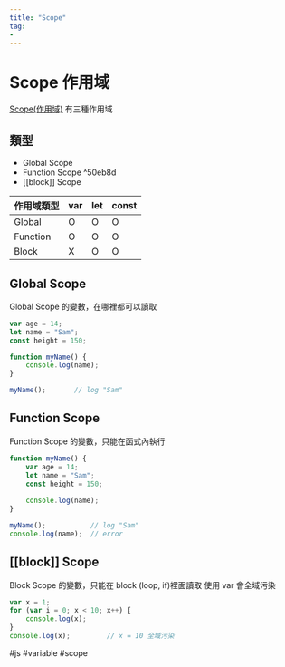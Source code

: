 ```yaml
---
title: "Scope"
tag: 
- 
---
```

# Scope 作用域
[Scope(作用域)](https://developer.mozilla.org/en-US/docs/Glossary/Scope)
有三種作用域

## 類型
- Global Scope
- Function Scope ^50eb8d
- [[block]] Scope

|作用域類型|var|let|const|
|-|-|-|-|
|Global|O|O|O|
|Function|O|O|O|
|Block|X|O|O|

## Global Scope
Global Scope 的變數，在哪裡都可以讀取
```js
var age = 14;
let name = "Sam";
const height = 150;

function myName() {
	console.log(name);
}

myName();		// log "Sam"
```

## Function Scope
Function Scope 的變數，只能在函式內執行
```js
function myName() {
	var age = 14;
	let name = "Sam";
	const height = 150;
	
	console.log(name);
}

myName();			// log "Sam"
console.log(name);	// error
```

## [[block]] Scope
Block Scope 的變數，只能在 block (loop, if)裡面讀取
使用 var 會全域污染
```js
var x = 1;
for (var i = 0; x < 10; x++) {
	console.log(x);
}
console.log(x);			// x = 10 全域污染
```

#js #variable #scope